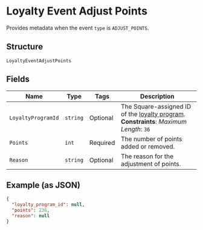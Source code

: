 
# Loyalty Event Adjust Points

Provides metadata when the event `type` is `ADJUST_POINTS`.

## Structure

`LoyaltyEventAdjustPoints`

## Fields

| Name | Type | Tags | Description |
|  --- | --- | --- | --- |
| `LoyaltyProgramId` | `string` | Optional | The Square-assigned ID of the [loyalty program](../../doc/models/loyalty-program.md).<br>**Constraints**: *Maximum Length*: `36` |
| `Points` | `int` | Required | The number of points added or removed. |
| `Reason` | `string` | Optional | The reason for the adjustment of points. |

## Example (as JSON)

```json
{
  "loyalty_program_id": null,
  "points": 236,
  "reason": null
}
```

